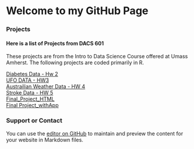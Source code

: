 # Welcome to my GitHub Page

### Projects
#### Here is a list of Projects from DACS 601

These projects are from the Intro to Data Science Course offered at Umass Amherst. The following projects are coded primarily in R.

[Diabetes Data - Hw 2](https://pjsulliv34.github.io/dacss601/HW1+2/Hw2DiabetesData.html) <br />
[UFO DATA - HW3](https://pjsulliv34.github.io/dacss601/HW3/UFOwatchHW3.html) <br />
[Austrailian Weather Data - HW 4](https://pjsulliv34.github.io/dacss601/HW4/AustrailiaWeatherData.html) <br />
[Stroke Data - HW 5](https://pjsulliv34.github.io/dacss601/HW5/HW5_StrokeData.html) <br />
[Final_Project_HTML](https://pjsulliv34.github.io/dacss601/Final-Project.html) <br />
[Final Project_withApp](https://pjsulliv34.shinyapps.io/daccs601_final_project/)

### Support or Contact
You can use the [editor on GitHub](https://github.com/pjsulliv34/dacss601/edit/main/README.md) to maintain and preview the content for your website in Markdown files.

